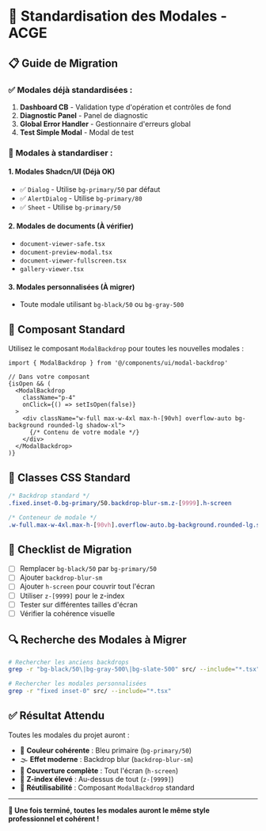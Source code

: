 # 🎨 Standardisation des Modales - ACGE

## 📋 Guide de Migration

### ✅ **Modales déjà standardisées :**

1. **Dashboard CB** - Validation type d'opération et contrôles de fond
2. **Diagnostic Panel** - Panel de diagnostic
3. **Global Error Handler** - Gestionnaire d'erreurs global
4. **Test Simple Modal** - Modal de test

### 🔧 **Modales à standardiser :**

#### 1. **Modales Shadcn/UI (Déjà OK)**
- ✅ `Dialog` - Utilise `bg-primary/50` par défaut
- ✅ `AlertDialog` - Utilise `bg-primary/80` 
- ✅ `Sheet` - Utilise `bg-primary/50`

#### 2. **Modales de documents (À vérifier)**
- `document-viewer-safe.tsx`
- `document-preview-modal.tsx`
- `document-viewer-fullscreen.tsx`
- `gallery-viewer.tsx`

#### 3. **Modales personnalisées (À migrer)**
- Toute modale utilisant `bg-black/50` ou `bg-gray-500`

## 🚀 **Composant Standard**

Utilisez le composant `ModalBackdrop` pour toutes les nouvelles modales :

```tsx
import { ModalBackdrop } from '@/components/ui/modal-backdrop'

// Dans votre composant
{isOpen && (
  <ModalBackdrop 
    className="p-4"
    onClick={() => setIsOpen(false)}
  >
    <div className="w-full max-w-4xl max-h-[90vh] overflow-auto bg-background rounded-lg shadow-xl">
      {/* Contenu de votre modale */}
    </div>
  </ModalBackdrop>
)}
```

## 🎯 **Classes CSS Standard**

```css
/* Backdrop standard */
.fixed.inset-0.bg-primary/50.backdrop-blur-sm.z-[9999].h-screen

/* Conteneur de modale */
.w-full.max-w-4xl.max-h-[90vh].overflow-auto.bg-background.rounded-lg.shadow-xl
```

## 📝 **Checklist de Migration**

- [ ] Remplacer `bg-black/50` par `bg-primary/50`
- [ ] Ajouter `backdrop-blur-sm`
- [ ] Ajouter `h-screen` pour couvrir tout l'écran
- [ ] Utiliser `z-[9999]` pour le z-index
- [ ] Tester sur différentes tailles d'écran
- [ ] Vérifier la cohérence visuelle

## 🔍 **Recherche des Modales à Migrer**

```bash
# Rechercher les anciens backdrops
grep -r "bg-black/50\|bg-gray-500\|bg-slate-500" src/ --include="*.tsx"

# Rechercher les modales personnalisées
grep -r "fixed inset-0" src/ --include="*.tsx"
```

## ✅ **Résultat Attendu**

Toutes les modales du projet auront :
- 🎨 **Couleur cohérente** : Bleu primaire (`bg-primary/50`)
- 🌫️ **Effet moderne** : Backdrop blur (`backdrop-blur-sm`)
- 📱 **Couverture complète** : Tout l'écran (`h-screen`)
- 🎯 **Z-index élevé** : Au-dessus de tout (`z-[9999]`)
- 🔄 **Réutilisabilité** : Composant `ModalBackdrop` standard

---

**🎉 Une fois terminé, toutes les modales auront le même style professionnel et cohérent !**
